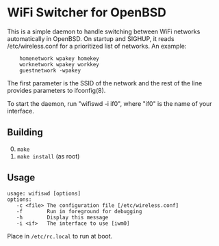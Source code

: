 WiFi Switcher for OpenBSD
=========================

This is a simple daemon to handle switching between WiFi networks
automatically in OpenBSD.  On startup and SIGHUP, it reads
/etc/wireless.conf for a prioritized list of networks.  An example:

```
    homenetwork wpakey homekey
    worknetwork wpakey workkey
    guestnetwork -wpakey
```

The first parameter is the SSID of the network and the rest of the line
provides parameters to ifconfig(8).

To start the daemon, run "wifiswd -i if0", where "if0" is the name of your
interface.

Building
--------
0. `make`
1. `make install` (as root)

Usage
-----
```
usage: wifiswd [options]
options:
   -c <file> The configuration file [/etc/wireless.conf]
   -f        Run in foreground for debugging
   -h        Display this message
   -i <if>   The interface to use [iwm0]
```

Place in `/etc/rc.local`  to run at boot.
